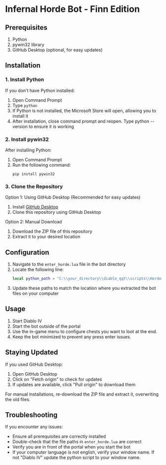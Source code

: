 # Infernal Horde Bot - Finn Edition

## Prerequisites

1. Python
2. pywin32 library
3. GitHub Desktop (optional, for easy updates)

## Installation

### 1. Install Python

If you don't have Python installed:

1. Open Command Prompt
2. Type `python`
3. If Python is not installed, the Microsoft Store will open, allowing you to install it
4. After installation, close command prompt and reopen. Type python --version to ensure it is working

### 2. Install pywin32

After installing Python:

1. Open Command Prompt
2. Run the following command:
   ```
   pip install pywin32
   ```

### 3. Clone the Repository

Option 1: Using GitHub Desktop (Recommended for easy updates)
1. Install [GitHub Desktop](https://desktop.github.com/)
2. Clone this repository using GitHub Desktop

Option 2: Manual Download
1. Download the ZIP file of this repository
2. Extract it to your desired location

## Configuration

1. Navigate to the `enter_horde.lua` file in the bot directory
2. Locate the following line:
   ```lua
   local python_path = "C:\\your_directory\\diablo_qqt\\scripts\\HordeDev-Finn\\send_key.py"
   ```
3. Update these paths to match the location where you extracted the bot files on your computer

## Usage

1. Start Diablo IV
2. Start the bot outside of the portal
3. Use the in-game menu to configure chests you want to loot at the end.
4. Keep the bot minimized to prevent any press enter issues.

## Staying Updated

If you used GitHub Desktop:
1. Open GitHub Desktop
2. Click on "Fetch origin" to check for updates
3. If updates are available, click "Pull origin" to download them

For manual installations, re-download the ZIP file and extract it, overwriting the old files.

## Troubleshooting

If you encounter any issues:
- Ensure all prerequisites are correctly installed
- Double-check that the file paths in `enter_horde.lua` are correct
- Verify you are in front of the portal when you start the bot
- If your computer language is not english, verify your window name. If not "Diablo IV"
  update the python script to your window name.
